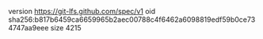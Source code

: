 version https://git-lfs.github.com/spec/v1
oid sha256:b817b6459ca6659965b2aec00788c4f6462a6098819edf59b0ce734747aa9eee
size 4215
